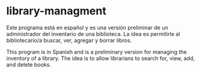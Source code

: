 # library-managment

Este programa está en español y es una versión preliminar de un administrador del inventario de una biblioteca. La idea es permitirle al bibliotecario/a buscar, ver, agregar y borrar libros.

This program is in Spanish and is a preliminary version for managing the inventory of a library. The idea is to allow librarians to search for, view, add, and delete books.
